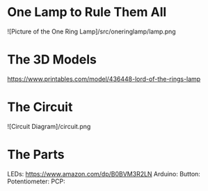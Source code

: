 # One Lamp to Rule Them All

![Picture of the One Ring Lamp]/src/oneringlamp/lamp.png

# The 3D Models

https://www.printables.com/model/436448-lord-of-the-rings-lamp

# The Circuit

![Circuit Diagram]/circuit.png

# The Parts

LEDs: https://www.amazon.com/dp/B0BVM3R2LN
Arduino:
Button:
Potentiometer:
PCP:
